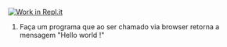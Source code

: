 [![Work in Repl.it](https://classroom.github.com/assets/work-in-replit-14baed9a392b3a25080506f3b7b6d57f295ec2978f6f33ec97e36a161684cbe9.svg)](https://classroom.github.com/online_ide?assignment_repo_id=4733025&assignment_repo_type=AssignmentRepo)
1) Faça um programa que ao ser chamado via browser retorna a mensagem "Hello world !"
